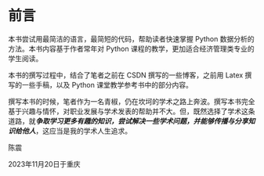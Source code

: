 <!-- Toogle google translation -->
<div id="google_translate_element"></div>

<style>    
.goog-te-gadget {
  font-family: Roboto, "Open Sans", sans-serif !important;
  text-transform: uppercase;
}
.goog-te-gadget-simple {
  background-color: rgba(255, 255, 255, 0.2) !important;
  border: 1px solid rgba(237, 230, 230, 0.5) !important;
  padding: 8px !important;
  border-radius: 4px !important;
  font-size: 1rem !important;
  line-height: 1rem !important;
  display: inline-block;
  cursor: pointer;
  zoom: 1;
}

.goog-te-gadget-icon {
  background-image: url(https://placehold.it/32) !important;
  background-position: 0px 0px;
  height: 0px !important;
  width: 0px !important;
  margin-right: 8px !important;
  display: none;
}

.VIpgJd-ZVi9od-ORHb-OEVmcd {
    display: none; // add !important if required 
  }
    
.goog-te-banner-frame.skiptranslate {
    display: none !important;
    } 
body {
    top: 0px !important; 
    }
</style>

<script type="text/javascript">
      function googleTranslateElementInit() {
        new google.translate.TranslateElement({ pageLanguage: 'zh-CN',
                  includedLanguages: 'en,zh-CN,zh-TW,ja,ko,de,ru,fr,es,it,pt,hi,ar',
layout: google.translate.TranslateElement.InlineLayout.SIMPLE }, 'google_translate_element');
      }
</script>
<script type="text/javascript"
      src="https://translate.google.com/translate_a/element.js?cb=googleTranslateElementInit"
></script>
<br>

# 前言

本书尝试用最简洁的语言，最简短的代码，帮助读者快速掌握 Python 数据分析的方法。本书内容基于作者常年对 Python 课程的教学，更加适合经济管理类专业的学生阅读。

本书的撰写过程中，结合了笔者之前在 CSDN 撰写的一些博客，之前用 Latex 撰写的一些手稿，以及 Python 课堂教学参考书中的部分内容。

撰写本书的时候，笔者作为一名青椒，仍在坎坷的学术之路上奔波。撰写本书完全基于兴趣与情怀，对职业发展与学术发表的帮助并不大。但，既然选择了学术这条道路，就***争取学习更多有趣的知识，尝试解决一些学术问题，并能够传播与分享知识给他人***，这应当是我的学术人生追求。


陈震 

2023年11月20日于重庆


<script src="https://giscus.app/client.js"
        data-repo="robinchen121/book-Python-Data-Science"
        data-repo-id="R_kgDOKFdyOw"
        data-category="Announcements"
        data-category-id="DIC_kwDOKFdyO84CgWHi"
        data-mapping="pathname"
        data-strict="0"
        data-reactions-enabled="1"
        data-emit-metadata="0"
        data-input-position="bottom"
        data-theme="light"
        data-lang="en"
        crossorigin="anonymous"
        async>
</script>